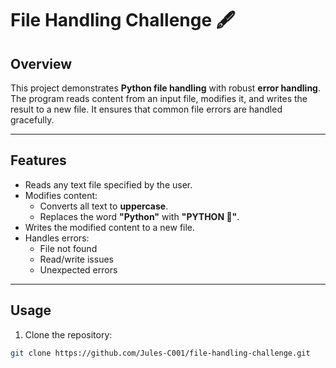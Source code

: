 # File Handling Challenge 🖋️

## Overview
This project demonstrates **Python file handling** with robust **error handling**.  
The program reads content from an input file, modifies it, and writes the result to a new file. It ensures that common file errors are handled gracefully.

---

## Features
- Reads any text file specified by the user.
- Modifies content:
  - Converts all text to **uppercase**.
  - Replaces the word **"Python"** with **"PYTHON 🐍"**.
- Writes the modified content to a new file.
- Handles errors:
  - File not found
  - Read/write issues
  - Unexpected errors

---

## Usage
1. Clone the repository:

```bash
git clone https://github.com/Jules-C001/file-handling-challenge.git
